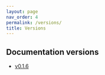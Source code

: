 ```yaml
---
layout: page
nav_order: 4
permalink: /versions/
title: Versions
---
```


## Documentation versions

- [v0.1.6](https://patitotective.github.io/PREFS/v0.1.6/home)

